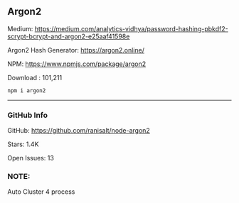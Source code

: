 ## Argon2

Medium: https://medium.com/analytics-vidhya/password-hashing-pbkdf2-scrypt-bcrypt-and-argon2-e25aaf41598e

Argon2 Hash Generator: https://argon2.online/

NPM: https://www.npmjs.com/package/argon2

Download : 101,211

```
npm i argon2
```

<hr>

### GitHub Info

GitHub: https://github.com/ranisalt/node-argon2

Stars: 1.4K

Open Issues: 13

### NOTE:

Auto Cluster 4 process
